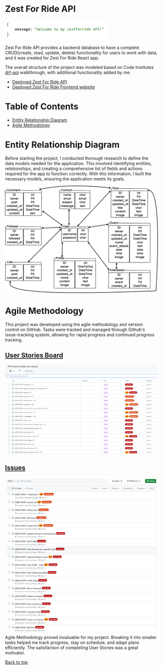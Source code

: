 # Zest For Ride API

![](/docs/welcome.png)

Zest For Ride API provides a backend database to have a complete CRUD(create, read, update, delete) functionality for users to work with data, and it was created for Zest For Ride React app.

The overall structure of the project was modeled based on Code Institutes [drf-api](https://github.com/Code-Institute-Solutions/drf-api) walkthrough, with additional functionality added by me.

- [Deployed Zest For Ride API](https://zest-for-ride-bf40c62cc6cb.herokuapp.com/)
- [Deployed Zest For Ride Frontend website](https://zestforride-51d93abad130.herokuapp.com/)

# Table of Contents
* [Entity Relationship Diagram](#entity-relationship-diagram)
* [Agile Methodology](#agile-methodology)

# Entity Relationship Diagram
Before starting the project, I conducted thorough research to define the data models needed for the application. This involved identifying entities, relationships, and creating a comprehensive list of fields and actions required for the app to function correctly. With this information, I built the necessary models, ensuring the application meets its goals.

![](/docs/erd.png)

# Agile Methodology
This project was developed using the agile methodology and version control on GitHub. Tasks were tracked and managed through Github's issue-tracking system, allowing for rapid progress and continued progress tracking.
## [User Stories Board](https://github.com/users/kbogar/projects/5)
![](/docs/user_stories.png)

## [Issues](https://github.com/kbogar/zestforride/issues)
![](/docs/issues.png)
Agile Methodology proved invaluable for my project. Breaking it into smaller tasks helped me track progress, stay on schedule, and adapt plans efficiently. The satisfaction of completing User Stories was a great motivator.

[Back to top](#table-of-contents)

